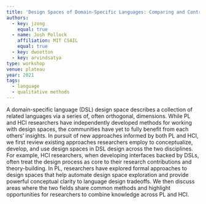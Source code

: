 ```yaml
---
title: 'Design Spaces of Domain-Specific Languages: Comparing and Contrasting Approaches in PL and HCI'
authors:
  - key: jzong
    equal: true
  - name: Josh Pollock
    affiliation: MIT CSAIL
    equal: true
  - key: dwootton
  - key: arvindsatya
type: workshop
venue: plateau
year: 2021
tags:
  - language
  - qualitative methods
---
```

A domain-specific language (DSL) design space describes a collection of related languages via a series of, often orthogonal, dimensions. While PL and HCI researchers have independently developed methods for working with design spaces, the communities have yet to fully benefit from each others’ insights. In pursuit of new approaches informed by both PL and HCI, we first review existing approaches researchers employ to conceptualize, develop, and use design spaces in DSL design across the two disciplines. For example, HCI researchers, when developing interfaces backed by DSLs, often treat the design process as core to their research contributions and theory-building. In PL, researchers have explored formal approaches to design spaces that help automate design space exploration and provide powerful conceptual clarity to language design tradeoffs. We then discuss areas where the two fields share common methods and highlight opportunities for researchers to combine knowledge across PL and HCI.

